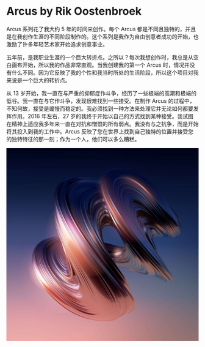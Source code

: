 # Arcus by Rik Oostenbroek

Arcus 系列花了我大约 5 年的时间来创作。每个 Arcus 都是不同且独特的，并且是在我创作生涯的不同阶段制作的。这个系列是我作为自由创意者成功的开始，也激励了许多年轻艺术家开始追求创意事业。

五年前，是我职业生涯的一个巨大转折点。之所以？每次我想创作时，我总是从空白画布开始，所以我的作品非常直观。当我创建我的第一个 Arcus 时，情况并没有什么不同。因为它反映了我的个性和我当时所处的生活阶段，所以这个项目对我来说是一个巨大的转折点。 

从 13 岁开始，我一直在与严重的抑郁症作斗争，经历了一些极端的高潮和极端的低谷。我一直在与它作斗争，发现很难找到一些接受。在制作 Arcus 的过程中，不知何故，接受是缓慢而稳定的。我必须找到一种方法来处理它并无论如何都要发挥作用。2016 年左右，27 岁的我终于开始以自己的方式找到某种接受。我试图在精神上适应我多年来一直在对抗和憎恨的所有弱点。我没有与之抗争，而是开始将其投入到我的工作中。Arcus 反映了您在世界上找到自己独特的位置并接受您的独特特征的那一刻；作为一个人，他们可以多么糟糕。

![NFT](unnamed.jpg)
